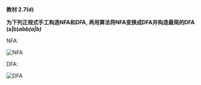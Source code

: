 **教材 2.7(d)** 

**为下列正规式手工构造NFA和DFA, 再用算法将NFA变换成DFA并构造最简的DFA (a|b)*abb(a|b)***

NFA:

![NFA](D:\中科大\编译原理\homework\img\NFA.png)

DFA:

![DFA](D:\中科大\编译原理\homework\img\DFA.jpg)